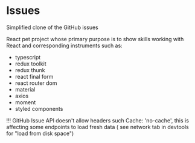# Issues

Simplified clone of the GitHub issues

React pet project whose primary purpose is to show skills working with React and corresponding instruments such as:
- typescript
- redux toolkit
- redux thunk
- react final form
- react router dom
- material
- axios
- moment
- styled components

!!! GitHub Issue API doesn't allow headers such Cache: 'no-cache', this is affecting some endpoints to load fresh data ( see network tab in devtools for "load from disk space")
